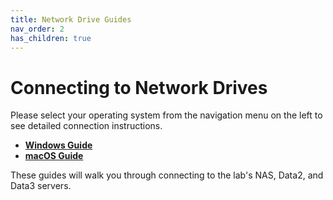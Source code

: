 ```yaml
---
title: Network Drive Guides
nav_order: 2
has_children: true
---
```


# Connecting to Network Drives

Please select your operating system from the navigation menu on the left to see detailed connection instructions.

- **[Windows Guide](./network-drives-windows.html)**
- **[macOS Guide](./network-drives-mac.html)**

These guides will walk you through connecting to the lab's NAS, Data2, and Data3 servers.
